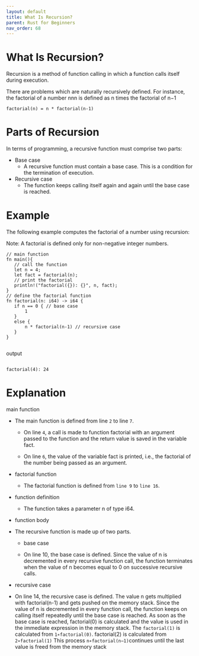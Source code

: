 ```yaml
---
layout: default
title: What Is Recursion? 
parent: Rust for Beginners
nav_order: 68
---
```



# What Is Recursion? 

Recursion is a method of function calling in which a function calls itself during execution.

There are problems which are naturally recursively defined. For instance, the factorial of a number nnn is defined as n times the factorial of n−1 

```
factorial(n) = n * factorial(n-1)

```

# Parts of Recursion 

In terms of programming, a recursive function must comprise two parts:

- Base case
   - A recursive function must contain a base case. This is a condition for the termination of execution.
- Recursive case
   - The function keeps calling itself again and again until the base case is reached.
   
# Example 

The following example computes the factorial of a number using recursion:

 Note: A factorial is defined only for non-negative integer numbers.
 
 ```
 // main function
fn main(){
    // call the function
    let n = 4;
    let fact = factorial(n);
    // print the factorial
    println!("factorial({}): {}", n, fact);
}
// define the factorial function
fn factorial(n: i64) -> i64 {
    if n == 0 { // base case
        1
    }
    else {
        n * factorial(n-1) // recursive case
    }
}
 
 
 ```
 
 output
 
 ```
 
 factorial(4): 24
 
 ```
 
 # Explanation 

main function

   - The main function is defined from line `2` to line `7`.

       - On line `4`, a call is made to function factorial with an argument passed to the function and the return value is saved in the variable fact.

        - On line `6`, the value of the variable fact is printed, i.e., the factorial of the number being passed as an argument.
        
 - factorial function

     - The factorial function is defined from `line 9` to `line 16`.

- function definition

    - The function takes a parameter n of type i64.

- function body

 - The recursive function is made up of two parts.

   - base case

    - On line 10, the base case is defined. Since the value of n is decremented in every recursive function call, the function terminates when
    the value of n becomes equal to 0 on successive recursive calls.


- recursive case

- On line 14, the recursive case is defined. The value n gets multiplied with factorial(n-1) and gets pushed on the memory stack. Since the value of n is decremented in every function call, the function keeps on calling itself
repeatedly until the base case is reached. As soon as the base case is reached, 
factorial(0) is calculated and the value is used in the immediate expression in the memory stack. The `factorial(1)` is calculated from `1∗factorial(0)`.
factorial(2) is calculated from `2∗factorial(1)` This process `n∗factorial(n−1)`continues until the last value is freed from the memory stack

        
        




